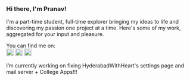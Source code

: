 ### Hi there, I'm Pranav!


I'm a part-time student, full-time explorer bringing my ideas to life and discovering my passion one project at a time. Here's some of my work, aggregated for your input and pleasure.


You can find me on:<br>
<a href="https://discordapp.com/users/350993092482039809"><img src="https://img.icons8.com/color/344/discord-logo.png" style="height:20px"></a>
<a href="https://instagram.com/pranavr_d"><img width="20" alt="Instagram logo 2022" src="https://upload.wikimedia.org/wikipedia/commons/thumb/9/95/Instagram_logo_2022.svg/512px-Instagram_logo_2022.svg.png"></a>
<a href="https://account.xbox.com/en-US/Profile?gamerTag=FieryBlizzard97"><img src="https://upload.wikimedia.org/wikipedia/commons/f/f9/Xbox_one_logo.svg" style="height: 20px;"></a>

<!--
**FloatRun/FloatRun** is a ✨ _special_ ✨ repository because its `README.md` (this file) appears on your GitHub profile.

Here are some ideas to get you started:

- 🔭 I’m currently working on ...
- 🌱 I’m currently learning ...
- 👯 I’m looking to collaborate on ...
- 🤔 I’m looking for help with ...
- 💬 Ask me about ...
- 📫 How to reach me: ...
- 😄 Pronouns: ...
- ⚡ Fun fact: ...
-->
I’m currently working on fixing HyderabadWithHeart's settings page and mail server + College Apps!!!
